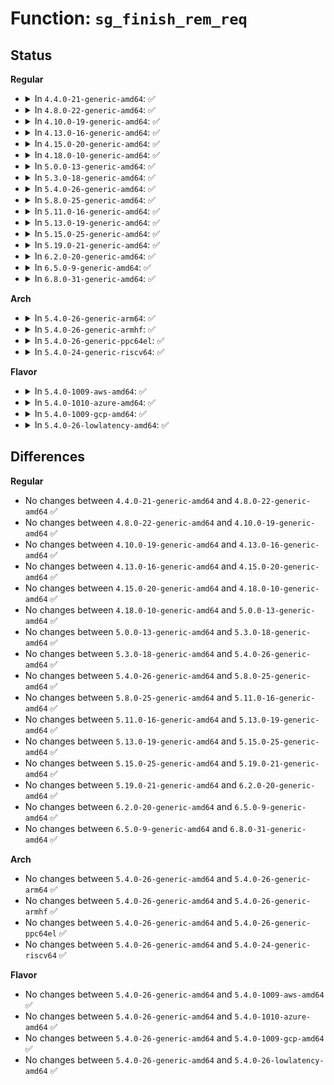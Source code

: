 # Function: <code>sg_finish_rem_req</code>

## Status
<b>Regular</b>
<ul>
<li>
<details>
<summary>In <code>4.4.0-21-generic-amd64</code>: ✅</summary>

```c
int sg_finish_rem_req(Sg_request * srp)
```

```json
{
  "name": "sg_finish_rem_req",
  "collision_type": "Unique Static",
  "inline_type": "No",
  "funcs": [
    {
      "addr": 18446744071584886736,
      "name": "sg_finish_rem_req",
      "external": false,
      "loc": "drivers/scsi/sg.c:1781",
      "file": "drivers/scsi/sg.c",
      "inline": "seen, unknown",
      "caller_inline": [],
      "caller_func": [
        "drivers/scsi/sg.c:sg_read",
        "drivers/scsi/sg.c:sg_rq_end_io_usercontext",
        "drivers/scsi/sg.c:sg_remove_sfp_usercontext"
      ]
    }
  ],
  "symbols": [
    {
      "addr": 18446744071584886736,
      "name": "sg_finish_rem_req",
      "section": ".text",
      "bind": "STB_LOCAL",
      "size": 326
    }
  ]
}
```
</details>
</li>
<li>
<details>
<summary>In <code>4.8.0-22-generic-amd64</code>: ✅</summary>

```c
int sg_finish_rem_req(Sg_request * srp)
```

```json
{
  "name": "sg_finish_rem_req",
  "collision_type": "Unique Static",
  "inline_type": "No",
  "funcs": [
    {
      "addr": 18446744071585249200,
      "name": "sg_finish_rem_req",
      "external": false,
      "loc": "drivers/scsi/sg.c:1782",
      "file": "drivers/scsi/sg.c",
      "inline": "seen, unknown",
      "caller_inline": [],
      "caller_func": [
        "drivers/scsi/sg.c:sg_remove_sfp_usercontext",
        "drivers/scsi/sg.c:sg_rq_end_io_usercontext",
        "drivers/scsi/sg.c:sg_read"
      ]
    }
  ],
  "symbols": [
    {
      "addr": 18446744071585249200,
      "name": "sg_finish_rem_req",
      "section": ".text",
      "bind": "STB_LOCAL",
      "size": 326
    }
  ]
}
```
</details>
</li>
<li>
<details>
<summary>In <code>4.10.0-19-generic-amd64</code>: ✅</summary>

```c
int sg_finish_rem_req(Sg_request * srp)
```

```json
{
  "name": "sg_finish_rem_req",
  "collision_type": "Unique Static",
  "inline_type": "No",
  "funcs": [
    {
      "addr": 18446744071585448976,
      "name": "sg_finish_rem_req",
      "external": false,
      "loc": "drivers/scsi/sg.c:1779",
      "file": "drivers/scsi/sg.c",
      "inline": "seen, unknown",
      "caller_inline": [],
      "caller_func": [
        "drivers/scsi/sg.c:sg_remove_sfp_usercontext",
        "drivers/scsi/sg.c:sg_rq_end_io_usercontext",
        "drivers/scsi/sg.c:sg_read"
      ]
    }
  ],
  "symbols": [
    {
      "addr": 18446744071585448976,
      "name": "sg_finish_rem_req",
      "section": ".text",
      "bind": "STB_LOCAL",
      "size": 326
    }
  ]
}
```
</details>
</li>
<li>
<details>
<summary>In <code>4.13.0-16-generic-amd64</code>: ✅</summary>

```c
int sg_finish_rem_req(Sg_request * srp)
```

```json
{
  "name": "sg_finish_rem_req",
  "collision_type": "Unique Static",
  "inline_type": "No",
  "funcs": [
    {
      "addr": 18446744071585535760,
      "name": "sg_finish_rem_req",
      "external": false,
      "loc": "drivers/scsi/sg.c:1810",
      "file": "drivers/scsi/sg.c",
      "inline": "seen, unknown",
      "caller_inline": [],
      "caller_func": [
        "drivers/scsi/sg.c:sg_remove_sfp_usercontext",
        "drivers/scsi/sg.c:sg_rq_end_io_usercontext",
        "drivers/scsi/sg.c:sg_new_read",
        "drivers/scsi/sg.c:sg_new_read",
        "drivers/scsi/sg.c:sg_new_read",
        "drivers/scsi/sg.c:sg_read"
      ]
    }
  ],
  "symbols": [
    {
      "addr": 18446744071585535760,
      "name": "sg_finish_rem_req",
      "section": ".text",
      "bind": "STB_LOCAL",
      "size": 317
    }
  ]
}
```
</details>
</li>
<li>
<details>
<summary>In <code>4.15.0-20-generic-amd64</code>: ✅</summary>

```c
int sg_finish_rem_req(Sg_request * srp)
```

```json
{
  "name": "sg_finish_rem_req",
  "collision_type": "Unique Static",
  "inline_type": "No",
  "funcs": [
    {
      "addr": 18446744071585966192,
      "name": "sg_finish_rem_req",
      "external": false,
      "loc": "drivers/scsi/sg.c:1809",
      "file": "drivers/scsi/sg.c",
      "inline": "seen, unknown",
      "caller_inline": [],
      "caller_func": [
        "drivers/scsi/sg.c:sg_remove_sfp_usercontext",
        "drivers/scsi/sg.c:sg_rq_end_io_usercontext",
        "drivers/scsi/sg.c:sg_new_read",
        "drivers/scsi/sg.c:sg_new_read",
        "drivers/scsi/sg.c:sg_new_read",
        "drivers/scsi/sg.c:sg_read"
      ]
    }
  ],
  "symbols": [
    {
      "addr": 18446744071585966192,
      "name": "sg_finish_rem_req",
      "section": ".text",
      "bind": "STB_LOCAL",
      "size": 317
    }
  ]
}
```
</details>
</li>
<li>
<details>
<summary>In <code>4.18.0-10-generic-amd64</code>: ✅</summary>

```c
int sg_finish_rem_req(Sg_request * srp)
```

```json
{
  "name": "sg_finish_rem_req",
  "collision_type": "Unique Static",
  "inline_type": "No",
  "funcs": [
    {
      "addr": 18446744071586214240,
      "name": "sg_finish_rem_req",
      "external": false,
      "loc": "drivers/scsi/sg.c:1842",
      "file": "drivers/scsi/sg.c",
      "inline": "seen, unknown",
      "caller_inline": [],
      "caller_func": [
        "drivers/scsi/sg.c:sg_remove_sfp_usercontext",
        "drivers/scsi/sg.c:sg_rq_end_io_usercontext",
        "drivers/scsi/sg.c:sg_new_read",
        "drivers/scsi/sg.c:sg_new_read",
        "drivers/scsi/sg.c:sg_new_read"
      ]
    }
  ],
  "symbols": [
    {
      "addr": 18446744071586214240,
      "name": "sg_finish_rem_req",
      "section": ".text",
      "bind": "STB_LOCAL",
      "size": 317
    }
  ]
}
```
</details>
</li>
<li>
<details>
<summary>In <code>5.0.0-13-generic-amd64</code>: ✅</summary>

```c
int sg_finish_rem_req(Sg_request * srp)
```

```json
{
  "name": "sg_finish_rem_req",
  "collision_type": "Unique Static",
  "inline_type": "No",
  "funcs": [
    {
      "addr": 18446744071586356384,
      "name": "sg_finish_rem_req",
      "external": false,
      "loc": "drivers/scsi/sg.c:1833",
      "file": "drivers/scsi/sg.c",
      "inline": "seen, unknown",
      "caller_inline": [],
      "caller_func": [
        "drivers/scsi/sg.c:sg_remove_sfp_usercontext",
        "drivers/scsi/sg.c:sg_rq_end_io_usercontext",
        "drivers/scsi/sg.c:sg_new_read",
        "drivers/scsi/sg.c:sg_new_read",
        "drivers/scsi/sg.c:sg_new_read"
      ]
    }
  ],
  "symbols": [
    {
      "addr": 18446744071586356384,
      "name": "sg_finish_rem_req",
      "section": ".text",
      "bind": "STB_LOCAL",
      "size": 317
    }
  ]
}
```
</details>
</li>
<li>
<details>
<summary>In <code>5.3.0-18-generic-amd64</code>: ✅</summary>

```c
int sg_finish_rem_req(Sg_request * srp)
```

```json
{
  "name": "sg_finish_rem_req",
  "collision_type": "Unique Static",
  "inline_type": "No",
  "funcs": [
    {
      "addr": 18446744071586599760,
      "name": "sg_finish_rem_req",
      "external": false,
      "loc": "drivers/scsi/sg.c:1828",
      "file": "drivers/scsi/sg.c",
      "inline": "seen, unknown",
      "caller_inline": [],
      "caller_func": [
        "drivers/scsi/sg.c:sg_remove_sfp_usercontext",
        "drivers/scsi/sg.c:sg_rq_end_io_usercontext",
        "drivers/scsi/sg.c:sg_new_read",
        "drivers/scsi/sg.c:sg_new_read",
        "drivers/scsi/sg.c:sg_new_read"
      ]
    }
  ],
  "symbols": [
    {
      "addr": 18446744071586599760,
      "name": "sg_finish_rem_req",
      "section": ".text",
      "bind": "STB_LOCAL",
      "size": 317
    }
  ]
}
```
</details>
</li>
<li>
<details>
<summary>In <code>5.4.0-26-generic-amd64</code>: ✅</summary>

```c
int sg_finish_rem_req(Sg_request * srp)
```

```json
{
  "name": "sg_finish_rem_req",
  "collision_type": "Unique Static",
  "inline_type": "No",
  "funcs": [
    {
      "addr": 18446744071586747200,
      "name": "sg_finish_rem_req",
      "external": false,
      "loc": "drivers/scsi/sg.c:1828",
      "file": "drivers/scsi/sg.c",
      "inline": "seen, unknown",
      "caller_inline": [],
      "caller_func": [
        "drivers/scsi/sg.c:sg_remove_sfp_usercontext",
        "drivers/scsi/sg.c:sg_rq_end_io_usercontext",
        "drivers/scsi/sg.c:sg_new_read",
        "drivers/scsi/sg.c:sg_new_read",
        "drivers/scsi/sg.c:sg_new_read"
      ]
    }
  ],
  "symbols": [
    {
      "addr": 18446744071586747200,
      "name": "sg_finish_rem_req",
      "section": ".text",
      "bind": "STB_LOCAL",
      "size": 317
    }
  ]
}
```
</details>
</li>
<li>
<details>
<summary>In <code>5.8.0-25-generic-amd64</code>: ✅</summary>

```c
int sg_finish_rem_req(Sg_request * srp)
```

```json
{
  "name": "sg_finish_rem_req",
  "collision_type": "Unique Static",
  "inline_type": "No",
  "funcs": [
    {
      "addr": 18446744071587547568,
      "name": "sg_finish_rem_req",
      "external": false,
      "loc": "drivers/scsi/sg.c:1858",
      "file": "drivers/scsi/sg.c",
      "inline": "seen, unknown",
      "caller_inline": [],
      "caller_func": [
        "drivers/scsi/sg.c:sg_remove_sfp_usercontext",
        "drivers/scsi/sg.c:sg_rq_end_io_usercontext",
        "drivers/scsi/sg.c:sg_new_read",
        "drivers/scsi/sg.c:sg_new_read",
        "drivers/scsi/sg.c:sg_new_read",
        "drivers/scsi/sg.c:sg_read"
      ]
    }
  ],
  "symbols": [
    {
      "addr": 18446744071587547568,
      "name": "sg_finish_rem_req",
      "section": ".text",
      "bind": "STB_LOCAL",
      "size": 312
    }
  ]
}
```
</details>
</li>
<li>
<details>
<summary>In <code>5.11.0-16-generic-amd64</code>: ✅</summary>

```c
int sg_finish_rem_req(Sg_request * srp)
```

```json
{
  "name": "sg_finish_rem_req",
  "collision_type": "Unique Static",
  "inline_type": "No",
  "funcs": [
    {
      "addr": 18446744071587614160,
      "name": "sg_finish_rem_req",
      "external": false,
      "loc": "drivers/scsi/sg.c:1851",
      "file": "drivers/scsi/sg.c",
      "inline": "seen, unknown",
      "caller_inline": [],
      "caller_func": [
        "drivers/scsi/sg.c:sg_remove_sfp_usercontext",
        "drivers/scsi/sg.c:sg_rq_end_io_usercontext",
        "drivers/scsi/sg.c:sg_new_read",
        "drivers/scsi/sg.c:sg_new_read",
        "drivers/scsi/sg.c:sg_new_read",
        "drivers/scsi/sg.c:sg_read"
      ]
    }
  ],
  "symbols": [
    {
      "addr": 18446744071587614160,
      "name": "sg_finish_rem_req",
      "section": ".text",
      "bind": "STB_LOCAL",
      "size": 312
    }
  ]
}
```
</details>
</li>
<li>
<details>
<summary>In <code>5.13.0-19-generic-amd64</code>: ✅</summary>

```c
int sg_finish_rem_req(Sg_request * srp)
```

```json
{
  "name": "sg_finish_rem_req",
  "collision_type": "Unique Static",
  "inline_type": "No",
  "funcs": [
    {
      "addr": 18446744071587495104,
      "name": "sg_finish_rem_req",
      "external": false,
      "loc": "drivers/scsi/sg.c:1849",
      "file": "drivers/scsi/sg.c",
      "inline": "seen, unknown",
      "caller_inline": [],
      "caller_func": [
        "drivers/scsi/sg.c:sg_remove_sfp_usercontext",
        "drivers/scsi/sg.c:sg_rq_end_io_usercontext",
        "drivers/scsi/sg.c:sg_new_read",
        "drivers/scsi/sg.c:sg_new_read",
        "drivers/scsi/sg.c:sg_new_read",
        "drivers/scsi/sg.c:sg_read"
      ]
    }
  ],
  "symbols": [
    {
      "addr": 18446744071587495104,
      "name": "sg_finish_rem_req",
      "section": ".text",
      "bind": "STB_LOCAL",
      "size": 312
    }
  ]
}
```
</details>
</li>
<li>
<details>
<summary>In <code>5.15.0-25-generic-amd64</code>: ✅</summary>

```c
int sg_finish_rem_req(Sg_request * srp)
```

```json
{
  "name": "sg_finish_rem_req",
  "collision_type": "Unique Static",
  "inline_type": "No",
  "funcs": [
    {
      "addr": 18446744071588070768,
      "name": "sg_finish_rem_req",
      "external": false,
      "loc": "drivers/scsi/sg.c:1818",
      "file": "drivers/scsi/sg.c",
      "inline": "seen, unknown",
      "caller_inline": [],
      "caller_func": [
        "drivers/scsi/sg.c:sg_remove_sfp_usercontext",
        "drivers/scsi/sg.c:sg_rq_end_io_usercontext",
        "drivers/scsi/sg.c:sg_new_read",
        "drivers/scsi/sg.c:sg_new_read",
        "drivers/scsi/sg.c:sg_new_read",
        "drivers/scsi/sg.c:sg_read"
      ]
    }
  ],
  "symbols": [
    {
      "addr": 18446744071588070768,
      "name": "sg_finish_rem_req",
      "section": ".text",
      "bind": "STB_LOCAL",
      "size": 304
    }
  ]
}
```
</details>
</li>
<li>
<details>
<summary>In <code>5.19.0-21-generic-amd64</code>: ✅</summary>

```c
int sg_finish_rem_req(Sg_request * srp)
```

```json
{
  "name": "sg_finish_rem_req",
  "collision_type": "Unique Static",
  "inline_type": "No",
  "funcs": [
    {
      "addr": 18446744071589435696,
      "name": "sg_finish_rem_req",
      "external": false,
      "loc": "drivers/scsi/sg.c:1838",
      "file": "drivers/scsi/sg.c",
      "inline": "seen, unknown",
      "caller_inline": [],
      "caller_func": [
        "drivers/scsi/sg.c:sg_remove_sfp_usercontext",
        "drivers/scsi/sg.c:sg_rq_end_io_usercontext",
        "drivers/scsi/sg.c:sg_new_read",
        "drivers/scsi/sg.c:sg_new_read",
        "drivers/scsi/sg.c:sg_new_read",
        "drivers/scsi/sg.c:sg_read"
      ]
    }
  ],
  "symbols": [
    {
      "addr": 18446744071589435696,
      "name": "sg_finish_rem_req",
      "section": ".text",
      "bind": "STB_LOCAL",
      "size": 303
    }
  ]
}
```
</details>
</li>
<li>
<details>
<summary>In <code>6.2.0-20-generic-amd64</code>: ✅</summary>

```c
int sg_finish_rem_req(Sg_request * srp)
```

```json
{
  "name": "sg_finish_rem_req",
  "collision_type": "Unique Static",
  "inline_type": "No",
  "funcs": [
    {
      "addr": 18446744071591012864,
      "name": "sg_finish_rem_req",
      "external": false,
      "loc": "drivers/scsi/sg.c:1821",
      "file": "drivers/scsi/sg.c",
      "inline": "seen, unknown",
      "caller_inline": [],
      "caller_func": [
        "drivers/scsi/sg.c:sg_remove_sfp_usercontext",
        "drivers/scsi/sg.c:sg_rq_end_io_usercontext",
        "drivers/scsi/sg.c:sg_new_read",
        "drivers/scsi/sg.c:sg_new_read",
        "drivers/scsi/sg.c:sg_new_read",
        "drivers/scsi/sg.c:sg_read"
      ]
    }
  ],
  "symbols": [
    {
      "addr": 18446744071591012864,
      "name": "sg_finish_rem_req",
      "section": ".text",
      "bind": "STB_LOCAL",
      "size": 303
    }
  ]
}
```
</details>
</li>
<li>
<details>
<summary>In <code>6.5.0-9-generic-amd64</code>: ✅</summary>

```c
int sg_finish_rem_req(Sg_request * srp)
```

```json
{
  "name": "sg_finish_rem_req",
  "collision_type": "Unique Static",
  "inline_type": "No",
  "funcs": [
    {
      "addr": 18446744071591366624,
      "name": "sg_finish_rem_req",
      "external": false,
      "loc": "drivers/scsi/sg.c:1832",
      "file": "drivers/scsi/sg.c",
      "inline": "seen, unknown",
      "caller_inline": [],
      "caller_func": [
        "drivers/scsi/sg.c:sg_remove_sfp_usercontext",
        "drivers/scsi/sg.c:sg_rq_end_io_usercontext",
        "drivers/scsi/sg.c:sg_new_read",
        "drivers/scsi/sg.c:sg_new_read",
        "drivers/scsi/sg.c:sg_new_read",
        "drivers/scsi/sg.c:sg_read"
      ]
    }
  ],
  "symbols": [
    {
      "addr": 18446744071591366624,
      "name": "sg_finish_rem_req",
      "section": ".text",
      "bind": "STB_LOCAL",
      "size": 303
    }
  ]
}
```
</details>
</li>
<li>
<details>
<summary>In <code>6.8.0-31-generic-amd64</code>: ✅</summary>

```c
int sg_finish_rem_req(Sg_request * srp)
```

```json
{
  "name": "sg_finish_rem_req",
  "collision_type": "Unique Static",
  "inline_type": "No",
  "funcs": [
    {
      "addr": 18446744071591717024,
      "name": "sg_finish_rem_req",
      "external": false,
      "loc": "drivers/scsi/sg.c:1831",
      "file": "drivers/scsi/sg.c",
      "inline": "seen, unknown",
      "caller_inline": [],
      "caller_func": [
        "drivers/scsi/sg.c:sg_remove_sfp_usercontext",
        "drivers/scsi/sg.c:sg_rq_end_io_usercontext",
        "drivers/scsi/sg.c:sg_new_read",
        "drivers/scsi/sg.c:sg_new_read",
        "drivers/scsi/sg.c:sg_new_read",
        "drivers/scsi/sg.c:sg_read"
      ]
    }
  ],
  "symbols": [
    {
      "addr": 18446744071591717024,
      "name": "sg_finish_rem_req",
      "section": ".text",
      "bind": "STB_LOCAL",
      "size": 303
    }
  ]
}
```
</details>
</li>
</ul>
<b>Arch</b>
<ul>
<li>
<details>
<summary>In <code>5.4.0-26-generic-arm64</code>: ✅</summary>

```c
int sg_finish_rem_req(Sg_request * srp)
```

```json
{
  "name": "sg_finish_rem_req",
  "collision_type": "Unique Static",
  "inline_type": "No",
  "funcs": [
    {
      "addr": 18446603336499654048,
      "name": "sg_finish_rem_req",
      "external": false,
      "loc": "drivers/scsi/sg.c:1828",
      "file": "drivers/scsi/sg.c",
      "inline": "seen, unknown",
      "caller_inline": [],
      "caller_func": [
        "drivers/scsi/sg.c:sg_remove_sfp_usercontext",
        "drivers/scsi/sg.c:sg_rq_end_io_usercontext",
        "drivers/scsi/sg.c:sg_new_read",
        "drivers/scsi/sg.c:sg_new_read",
        "drivers/scsi/sg.c:sg_new_read"
      ]
    }
  ],
  "symbols": [
    {
      "addr": 18446603336499654048,
      "name": "sg_finish_rem_req",
      "section": ".text",
      "bind": "STB_LOCAL",
      "size": 308
    }
  ]
}
```
</details>
</li>
<li>
<details>
<summary>In <code>5.4.0-26-generic-armhf</code>: ✅</summary>

```c
int sg_finish_rem_req(Sg_request * srp)
```

```json
{
  "name": "sg_finish_rem_req",
  "collision_type": "Unique Static",
  "inline_type": "No",
  "funcs": [
    {
      "addr": 3232108744,
      "name": "sg_finish_rem_req",
      "external": false,
      "loc": "drivers/scsi/sg.c:1828",
      "file": "drivers/scsi/sg.c",
      "inline": "seen, unknown",
      "caller_inline": [],
      "caller_func": [
        "drivers/scsi/sg.c:sg_remove_sfp_usercontext",
        "drivers/scsi/sg.c:sg_rq_end_io_usercontext",
        "drivers/scsi/sg.c:sg_new_read",
        "drivers/scsi/sg.c:sg_new_read",
        "drivers/scsi/sg.c:sg_new_read"
      ]
    }
  ],
  "symbols": [
    {
      "addr": 3232108744,
      "name": "sg_finish_rem_req",
      "section": ".text",
      "bind": "STB_LOCAL",
      "size": 320
    }
  ]
}
```
</details>
</li>
<li>
<details>
<summary>In <code>5.4.0-26-generic-ppc64el</code>: ✅</summary>

```c
int sg_finish_rem_req(Sg_request * srp)
```

```json
{
  "name": "sg_finish_rem_req",
  "collision_type": "Unique Static",
  "inline_type": "No",
  "funcs": [
    {
      "addr": 13835058055292980704,
      "name": "sg_finish_rem_req",
      "external": false,
      "loc": "drivers/scsi/sg.c:1828",
      "file": "drivers/scsi/sg.c",
      "inline": "seen, unknown",
      "caller_inline": [],
      "caller_func": [
        "drivers/scsi/sg.c:sg_remove_sfp_usercontext",
        "drivers/scsi/sg.c:sg_rq_end_io_usercontext",
        "drivers/scsi/sg.c:sg_new_read",
        "drivers/scsi/sg.c:sg_new_read",
        "drivers/scsi/sg.c:sg_new_read"
      ]
    }
  ],
  "symbols": [
    {
      "addr": 13835058055292980704,
      "name": "sg_finish_rem_req",
      "section": ".text",
      "bind": "STB_LOCAL",
      "size": 404
    }
  ]
}
```
</details>
</li>
<li>
<details>
<summary>In <code>5.4.0-24-generic-riscv64</code>: ✅</summary>

```c
int sg_finish_rem_req(Sg_request * srp)
```

```json
{
  "name": "sg_finish_rem_req",
  "collision_type": "Unique Static",
  "inline_type": "No",
  "funcs": [
    {
      "addr": 18446743936276836326,
      "name": "sg_finish_rem_req",
      "external": false,
      "loc": "drivers/scsi/sg.c:1828",
      "file": "drivers/scsi/sg.c",
      "inline": "seen, unknown",
      "caller_inline": [],
      "caller_func": [
        "drivers/scsi/sg.c:sg_remove_sfp_usercontext",
        "drivers/scsi/sg.c:sg_rq_end_io_usercontext",
        "drivers/scsi/sg.c:sg_new_read",
        "drivers/scsi/sg.c:sg_new_read",
        "drivers/scsi/sg.c:sg_new_read"
      ]
    }
  ],
  "symbols": [
    {
      "addr": 18446743936276836326,
      "name": "sg_finish_rem_req",
      "section": ".text",
      "bind": "STB_LOCAL",
      "size": 278
    }
  ]
}
```
</details>
</li>
</ul>
<b>Flavor</b>
<ul>
<li>
<details>
<summary>In <code>5.4.0-1009-aws-amd64</code>: ✅</summary>

```c
int sg_finish_rem_req(Sg_request * srp)
```

```json
{
  "name": "sg_finish_rem_req",
  "collision_type": "Unique Static",
  "inline_type": "No",
  "funcs": [
    {
      "addr": 18446744071586437680,
      "name": "sg_finish_rem_req",
      "external": false,
      "loc": "drivers/scsi/sg.c:1828",
      "file": "drivers/scsi/sg.c",
      "inline": "seen, unknown",
      "caller_inline": [],
      "caller_func": [
        "drivers/scsi/sg.c:sg_remove_sfp_usercontext",
        "drivers/scsi/sg.c:sg_rq_end_io_usercontext",
        "drivers/scsi/sg.c:sg_new_read",
        "drivers/scsi/sg.c:sg_new_read",
        "drivers/scsi/sg.c:sg_new_read"
      ]
    }
  ],
  "symbols": [
    {
      "addr": 18446744071586437680,
      "name": "sg_finish_rem_req",
      "section": ".text",
      "bind": "STB_LOCAL",
      "size": 317
    }
  ]
}
```
</details>
</li>
<li>
<details>
<summary>In <code>5.4.0-1010-azure-amd64</code>: ✅</summary>

```c
int sg_finish_rem_req(Sg_request * srp)
```

```json
{
  "name": "sg_finish_rem_req",
  "collision_type": "Unique Static",
  "inline_type": "No",
  "funcs": [
    {
      "addr": 18446744071586313936,
      "name": "sg_finish_rem_req",
      "external": false,
      "loc": "drivers/scsi/sg.c:1828",
      "file": "drivers/scsi/sg.c",
      "inline": "seen, unknown",
      "caller_inline": [],
      "caller_func": [
        "drivers/scsi/sg.c:sg_remove_sfp_usercontext",
        "drivers/scsi/sg.c:sg_rq_end_io_usercontext",
        "drivers/scsi/sg.c:sg_new_read",
        "drivers/scsi/sg.c:sg_new_read",
        "drivers/scsi/sg.c:sg_new_read"
      ]
    }
  ],
  "symbols": [
    {
      "addr": 18446744071586313936,
      "name": "sg_finish_rem_req",
      "section": ".text",
      "bind": "STB_LOCAL",
      "size": 317
    }
  ]
}
```
</details>
</li>
<li>
<details>
<summary>In <code>5.4.0-1009-gcp-amd64</code>: ✅</summary>

```c
int sg_finish_rem_req(Sg_request * srp)
```

```json
{
  "name": "sg_finish_rem_req",
  "collision_type": "Unique Static",
  "inline_type": "No",
  "funcs": [
    {
      "addr": 18446744071586701760,
      "name": "sg_finish_rem_req",
      "external": false,
      "loc": "drivers/scsi/sg.c:1828",
      "file": "drivers/scsi/sg.c",
      "inline": "seen, unknown",
      "caller_inline": [],
      "caller_func": [
        "drivers/scsi/sg.c:sg_remove_sfp_usercontext",
        "drivers/scsi/sg.c:sg_rq_end_io_usercontext",
        "drivers/scsi/sg.c:sg_new_read",
        "drivers/scsi/sg.c:sg_new_read",
        "drivers/scsi/sg.c:sg_new_read"
      ]
    }
  ],
  "symbols": [
    {
      "addr": 18446744071586701760,
      "name": "sg_finish_rem_req",
      "section": ".text",
      "bind": "STB_LOCAL",
      "size": 317
    }
  ]
}
```
</details>
</li>
<li>
<details>
<summary>In <code>5.4.0-26-lowlatency-amd64</code>: ✅</summary>

```c
int sg_finish_rem_req(Sg_request * srp)
```

```json
{
  "name": "sg_finish_rem_req",
  "collision_type": "Unique Static",
  "inline_type": "No",
  "funcs": [
    {
      "addr": 18446744071586807760,
      "name": "sg_finish_rem_req",
      "external": false,
      "loc": "drivers/scsi/sg.c:1828",
      "file": "drivers/scsi/sg.c",
      "inline": "seen, unknown",
      "caller_inline": [],
      "caller_func": [
        "drivers/scsi/sg.c:sg_remove_sfp_usercontext",
        "drivers/scsi/sg.c:sg_rq_end_io_usercontext",
        "drivers/scsi/sg.c:sg_new_read",
        "drivers/scsi/sg.c:sg_new_read",
        "drivers/scsi/sg.c:sg_new_read"
      ]
    }
  ],
  "symbols": [
    {
      "addr": 18446744071586807760,
      "name": "sg_finish_rem_req",
      "section": ".text",
      "bind": "STB_LOCAL",
      "size": 317
    }
  ]
}
```
</details>
</li>
</ul>

## Differences
<b>Regular</b>
<ul>
<li>
No changes between <code>4.4.0-21-generic-amd64</code> and <code>4.8.0-22-generic-amd64</code> ✅
</li>
<li>
No changes between <code>4.8.0-22-generic-amd64</code> and <code>4.10.0-19-generic-amd64</code> ✅
</li>
<li>
No changes between <code>4.10.0-19-generic-amd64</code> and <code>4.13.0-16-generic-amd64</code> ✅
</li>
<li>
No changes between <code>4.13.0-16-generic-amd64</code> and <code>4.15.0-20-generic-amd64</code> ✅
</li>
<li>
No changes between <code>4.15.0-20-generic-amd64</code> and <code>4.18.0-10-generic-amd64</code> ✅
</li>
<li>
No changes between <code>4.18.0-10-generic-amd64</code> and <code>5.0.0-13-generic-amd64</code> ✅
</li>
<li>
No changes between <code>5.0.0-13-generic-amd64</code> and <code>5.3.0-18-generic-amd64</code> ✅
</li>
<li>
No changes between <code>5.3.0-18-generic-amd64</code> and <code>5.4.0-26-generic-amd64</code> ✅
</li>
<li>
No changes between <code>5.4.0-26-generic-amd64</code> and <code>5.8.0-25-generic-amd64</code> ✅
</li>
<li>
No changes between <code>5.8.0-25-generic-amd64</code> and <code>5.11.0-16-generic-amd64</code> ✅
</li>
<li>
No changes between <code>5.11.0-16-generic-amd64</code> and <code>5.13.0-19-generic-amd64</code> ✅
</li>
<li>
No changes between <code>5.13.0-19-generic-amd64</code> and <code>5.15.0-25-generic-amd64</code> ✅
</li>
<li>
No changes between <code>5.15.0-25-generic-amd64</code> and <code>5.19.0-21-generic-amd64</code> ✅
</li>
<li>
No changes between <code>5.19.0-21-generic-amd64</code> and <code>6.2.0-20-generic-amd64</code> ✅
</li>
<li>
No changes between <code>6.2.0-20-generic-amd64</code> and <code>6.5.0-9-generic-amd64</code> ✅
</li>
<li>
No changes between <code>6.5.0-9-generic-amd64</code> and <code>6.8.0-31-generic-amd64</code> ✅
</li>
</ul>
<b>Arch</b>
<ul>
<li>
No changes between <code>5.4.0-26-generic-amd64</code> and <code>5.4.0-26-generic-arm64</code> ✅
</li>
<li>
No changes between <code>5.4.0-26-generic-amd64</code> and <code>5.4.0-26-generic-armhf</code> ✅
</li>
<li>
No changes between <code>5.4.0-26-generic-amd64</code> and <code>5.4.0-26-generic-ppc64el</code> ✅
</li>
<li>
No changes between <code>5.4.0-26-generic-amd64</code> and <code>5.4.0-24-generic-riscv64</code> ✅
</li>
</ul>
<b>Flavor</b>
<ul>
<li>
No changes between <code>5.4.0-26-generic-amd64</code> and <code>5.4.0-1009-aws-amd64</code> ✅
</li>
<li>
No changes between <code>5.4.0-26-generic-amd64</code> and <code>5.4.0-1010-azure-amd64</code> ✅
</li>
<li>
No changes between <code>5.4.0-26-generic-amd64</code> and <code>5.4.0-1009-gcp-amd64</code> ✅
</li>
<li>
No changes between <code>5.4.0-26-generic-amd64</code> and <code>5.4.0-26-lowlatency-amd64</code> ✅
</li>
</ul>
